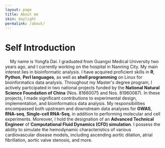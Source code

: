 ```yaml
---
layout: page
title: About me
skin: daylight
permalink: /about/
---
```

# Self Introduction
&nbsp; &nbsp; My name is Yongfa Dai. I graduated from Guangxi Medical University two years ago, and I currently working on the hospital in Nanning City. My main interest lies in bioinformatic analysis. I have acquired proficient skills in **R**, **Python**, **Perl languages**, as well as **shell programming** on Linux for bioinformatics data analysis. Throughout my Master's degree program, I actively participated in two national projects funded by the **National Natural Science Foundation of China** (Nos. 81660075 and Nos. 81960087). In these projects, I made significant contributions to experimental design, implementation, and bioinformatics data analysis. My responsibilities encompassed both upstream and downstream data analyses for **GWAS**, **RNA-seq**, **Single-cell RNA-Seq**, in addition to performing molecular and cell experiments. Moreover, I hold the designation of an **Advanced Technical Engineer** of **Computational Fluid Dynamics (CFD) simulation**. I possess the ability to simulate the hemodynamic characteristics of various cardiovascular disease models, including ascending aortic dilation, atrial fibrillation, aortic valve stenosis, and more.
